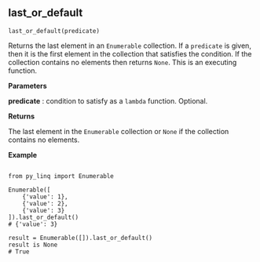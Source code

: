 ## last_or_default

`last_or_default(predicate)`

Returns the last element in an `Enumerable` collection. If a `predicate` is given, then it is the first element in the collection that satisfies the condition. If the collection contains no elements then returns `None`. This is an executing function.

**Parameters**

__predicate__ : condition to satisfy as a `lambda` function. Optional.

**Returns**

The last element in the `Enumerable` collection or `None` if the collection contains no elements.

**Example**

<pre><code>
from py_linq import Enumerable

Enumerable([
    {'value': 1},
    {'value': 2},
    {'value': 3}
]).last_or_default()
# {'value': 3}

result = Enumerable([]).last_or_default()
result is None
# True
</code></pre>
